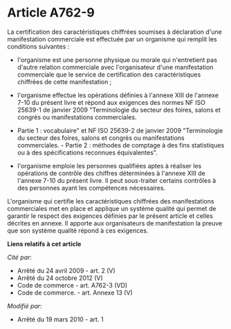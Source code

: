 # Article A762-9

La certification des caractéristiques chiffrées soumises à déclaration d'une manifestation commerciale est effectuée par un
organisme qui remplit les conditions suivantes :

- l'organisme est une personne physique ou morale qui n'entretient pas d'autre relation commerciale avec l'organisateur d'une
manifestation commerciale que le service de certification des caractéristiques chiffrées de cette manifestation ;

- l'organisme effectue les opérations définies à l'annexe XIII de l'annexe 7-10 du présent livre et répond aux exigences des
normes NF ISO 25639-1 de janvier 2009 "Terminologie du secteur des foires, salons et congrès ou manifestations commerciales.
- Partie 1 : vocabulaire" et NF ISO 25639-2 de janvier 2009 "Terminologie du secteur des foires, salons et congrès ou
manifestations commerciales. - Partie 2 : méthodes de comptage à des fins statistiques ou à des spécifications reconnues
équivalentes".

- l'organisme emploie les personnes qualifiées aptes à réaliser les opérations de contrôle des chiffres déterminées à
l'annexe XIII de l'annexe 7-10 du présent livre. Il peut sous-traiter certains contrôles à des personnes ayant les
compétences nécessaires.

L'organisme qui certifie les caractéristiques chiffrées des manifestations commerciales met en place et applique un système
qualité qui permet de garantir le respect des exigences définies par le présent article et celles décrites en annexe. Il
apporte aux organisateurs de manifestation la preuve que son système qualité répond à ces exigences.

**Liens relatifs à cet article**

_Cité par_:

  - Arrêté du 24 avril 2009 - art. 2 (V)
  - Arrêté du 24 octobre 2012 (V)
  - Code de commerce - art. A762-3 (VD)
  - Code de commerce. - art. Annexe 13 (V)

_Modifié par_:

  - Arrêté du 19 mars 2010 - art. 1
